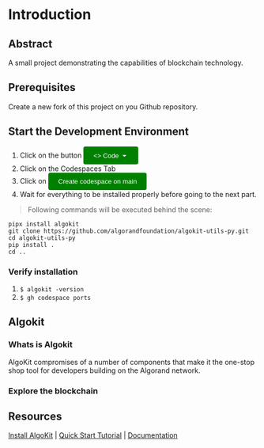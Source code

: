 # Introduction

## Abstract

A small project demonstrating the capabilities of blockchain technology.

## Prerequisites

Create a new fork of this project on you Github repository.

## Start the Development Environment

1. Click on the button <button style="background-color: green; color: white; padding: 10px 20px; border: none; border-radius: 4px; cursor: pointer;"><> Code <span data-component="trailingVisual" class="prc-Button-Visual-2epfX prc-Button-VisualWrap-Db-eB"><svg aria-hidden="true" focusable="false" class="octicon octicon-triangle-down" viewBox="0 0 16 16" width="16" height="16" fill="currentColor" style="display: inline-block; user-select: none; vertical-align: text-bottom; overflow: visible;"><path d="m4.427 7.427 3.396 3.396a.25.25 0 0 0 .354 0l3.396-3.396A.25.25 0 0 0 11.396 7H4.604a.25.25 0 0 0-.177.427Z"></path></svg></span></button>
2. Click on the Codespaces Tab
3. Click on <button style="background-color: green; color: white; padding: 10px 20px; border: none; border-radius: 4px; cursor: pointer;">Create codespace on main</button>
4. Wait for everything to be installed properly before going to the next part.

>Following commands will be executed behind the scene:

```shell
pipx install algokit
git clone https://github.com/algorandfoundation/algokit-utils-py.git
cd algokit-utils-py
pip install .
cd ..
```

### Verify installation
1. `$ algokit -version`
2. `$ gh codespace ports`

## Algokit

### Whats is Algokit

AlgoKit compromises of a number of components that make it the one-stop shop tool for developers building on the Algorand network.

### Explore the blockchain

## Resources

[Install AlgoKit](https://github.com/algorandfoundation/algokit-cli/blob/main/README.md#install) | [Quick Start Tutorial](https://github.com/algorandfoundation/algokit-cli/blob/main/docs/tutorials/intro.md) | [Documentation](https://github.com/algorandfoundation/algokit-cli/blob/main/docs/algokit.md)
